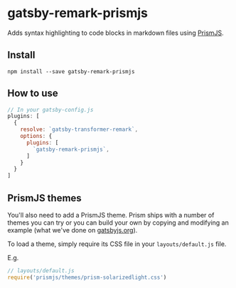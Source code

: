 # gatsby-remark-prismjs

Adds syntax highlighting to code blocks in markdown files using
[PrismJS](http://prismjs.com/).

## Install

`npm install --save gatsby-remark-prismjs`

## How to use

```javascript
// In your gatsby-config.js
plugins: [
  {
    resolve: `gatsby-transformer-remark`,
    options: {
      plugins: [
        `gatsby-remark-prismjs`,
      ]
    }
  }
]
```

## PrismJS themes
You'll also need to add a PrismJS theme. Prism ships with a number of
themes you can try or you can build your own by copying and modifying an
example (what we've done on [gatsbyjs.org](https://gatsbyjs.org)).

To load a theme, simply require its CSS file in your
`layouts/default.js` file.

E.g.

```javascript
// layouts/default.js
require('prismjs/themes/prism-solarizedlight.css')
```

